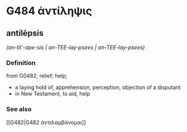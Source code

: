 # G484 ἀντίληψις

## antílēpsis

_(an-til'-ape-sis | an-TEE-lay-psees | an-TEE-lay-psees)_

### Definition

from G0482; relief; help; 

- a laying hold of, apprehension, perception, objection of a disputant
- in New Testament, to aid, help

### See also

[[G482|G482 ἀντιλαμβάνομαι]]
